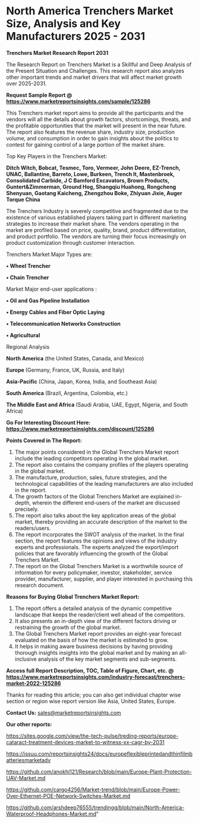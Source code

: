 # North America Trenchers Market Size, Analysis and Key Manufacturers 2025 - 2031

<strong>Trenchers Market Research Report 2031</strong>

The Research Report on Trenchers Market is a Skillful and Deep Analysis of the Present Situation and Challenges. This research report also analyzes other important trends and market drivers that will affect market growth over 2025-2031.

<strong>Request Sample Report @ <a href=https://www.marketreportsinsights.com/sample/125286>https://www.marketreportsinsights.com/sample/125286</a></strong>

This Trenchers market report aims to provide all the participants and the vendors will all the details about growth factors, shortcomings, threats, and the profitable opportunities that the market will present in the near future. The report also features the revenue share, industry size, production volume, and consumption in order to gain insights about the politics to contest for gaining control of a large portion of the market share.

Top Key Players in the Trenchers Market:

<strong>Ditch Witch, Bobcat, Tesmec, Toro, Vermeer, John Deere, EZ-Trench, UNAC, Ballantine, Barreto, Lowe, Burkeen, Trench It, Mastenbroek, Consolidated Carbide, J C Bamford Excavators, Brown Products, Guntert&Zimmerman, Ground Hog, Shangqiu Huahong, Rongcheng Shenyuan, Gaotang Kaicheng, Zhengzhou Boke, Zhiyuan Jixie, Auger Torque China</strong>

The Trenchers Industry is severely competitive and fragmented due to the existence of various established players taking part in different marketing strategies to increase their market share. The vendors operating in the market are profiled based on price, quality, brand, product differentiation, and product portfolio. The vendors are turning their focus increasingly on product customization through customer interaction.

Trenchers Market Major Types are:

<strong>• Wheel Trencher

• Chain Trencher</strong>

Market Major end-user applications :

<strong>• Oil and Gas Pipeline Installation

• Energy Cables and Fiber Optic Laying

• Telecommunication Networks Construction

• Agricultural</strong>

Regional Analysis

</u><strong><b>North America</b></strong> (the United States, Canada, and Mexico)

<strong><b>Europe </b></strong>(Germany, France, UK, Russia, and Italy)

<strong><b>Asia-Pacific</b></strong> (China, Japan, Korea, India, and Southeast Asia)

<strong><b>South America</b></strong> (Brazil, Argentina, Colombia, etc.)

<strong><b>The Middle East and Africa</b></strong> (Saudi Arabia, UAE, Egypt, Nigeria, and South Africa)

<strong>Go For Interesting Discount Here: <a href=https://www.marketreportsinsights.com/discount/125286>https://www.marketreportsinsights.com/discount/125286</a></strong>

<strong>Points Covered in The Report:</strong>
<ol>
  <li>The major points considered in the Global Trenchers Market report include the leading competitors operating in the global market.</li>
  <li>The report also contains the company profiles of the players operating in the global market.</li>
  <li>The manufacture, production, sales, future strategies, and the technological capabilities of the leading manufacturers are also included in the report.</li>
  <li>The growth factors of the Global Trenchers Market are explained in-depth, wherein the different end-users of the market are discussed precisely.</li>
  <li>The report also talks about the key application areas of the global market, thereby providing an accurate description of the market to the readers/users.</li>
  <li>The report incorporates the SWOT analysis of the market. In the final section, the report features the opinions and views of the industry experts and professionals. The experts analyzed the export/import policies that are favorably influencing the growth of the Global Trenchers Market.</li>
  <li>The report on the Global Trenchers Market is a worthwhile source of information for every policymaker, investor, stakeholder, service provider, manufacturer, supplier, and player interested in purchasing this research document.</li>
</ol>
<strong>Reasons for Buying Global Trenchers Market Report:</strong>

<ol>
  <li>The report offers a detailed analysis of the dynamic competitive landscape that keeps the reader/client well ahead of the competitors.</li>
  <li>It also presents an in-depth view of the different factors driving or restraining the growth of the global market.</li>
  <li>The Global Trenchers Market report provides an eight-year forecast evaluated on the basis of how the market is estimated to grow.</li>
  <li>It helps in making aware business decisions by having providing thorough insights insights into the global market and by making an all-inclusive analysis of the key market segments and sub-segments.</li>
</ol>
<strong>Access full Report Description, TOC, Table of Figure, Chart, etc. @ <a href=https://www.marketreportsinsights.com/industry-forecast/trenchers-market-2022-125286>https://www.marketreportsinsights.com/industry-forecast/trenchers-market-2022-125286</a></strong>


Thanks for reading this article; you can also get individual chapter wise section or region wise report version like Asia, United States, Europe.

<strong>Contact Us:</strong>
sales@marketreportsinsights.com

<strong>Our other reports:</strong>

<a href=https://sites.google.com/view/the-tech-pulse/treding-reports/europe-cataract-treatment-devices-market-to-witness-xx-cagr-by-2031>https://sites.google.com/view/the-tech-pulse/treding-reports/europe-cataract-treatment-devices-market-to-witness-xx-cagr-by-2031</a>

<a href=https://issuu.com/reportsinsights24/docs/europeflexibleprintedandthinfilmbatteriesmarketadv>https://issuu.com/reportsinsights24/docs/europeflexibleprintedandthinfilmbatteriesmarketadv</a>

<a href=https://github.com/anokhi121/Research/blob/main/Europe-Plant-Protection-UAV-Market.md>https://github.com/anokhi121/Research/blob/main/Europe-Plant-Protection-UAV-Market.md</a>

<a href=https://github.com/cargo4256/Market-trend/blob/main/Europe-Power-Over-Ethernet-POE-Network-Switches-Market.md>https://github.com/cargo4256/Market-trend/blob/main/Europe-Power-Over-Ethernet-POE-Network-Switches-Market.md</a>

<a href=https://github.com/arshdeep76555/trendingg/blob/main/North-America-Waterproof-Headphones-Market.md>https://github.com/arshdeep76555/trendingg/blob/main/North-America-Waterproof-Headphones-Market.md</a>"
